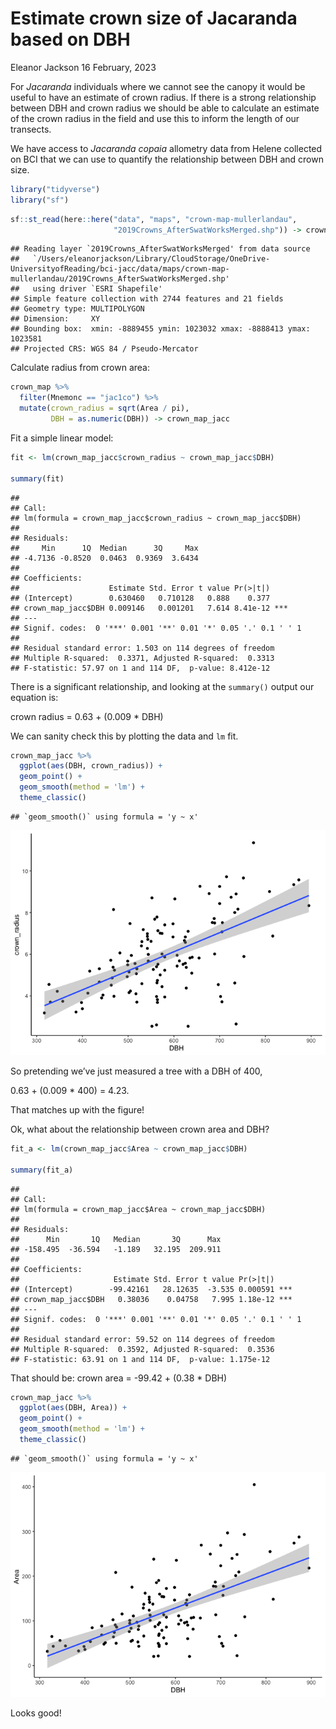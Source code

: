 Estimate crown size of Jacaranda based on DBH
================
Eleanor Jackson
16 February, 2023

For *Jacaranda* individuals where we cannot see the canopy it would be
useful to have an estimate of crown radius. If there is a strong
relationship between DBH and crown radius we should be able to calculate
an estimate of the crown radius in the field and use this to inform the
length of our transects.

We have access to *Jacaranda copaia* allometry data from Helene
collected on BCI that we can use to quantify the relationship between
DBH and crown size.

``` r
library("tidyverse")
library("sf")
```

``` r
sf::st_read(here::here("data", "maps", "crown-map-mullerlandau",
                       "2019Crowns_AfterSwatWorksMerged.shp")) -> crown_map
```

    ## Reading layer `2019Crowns_AfterSwatWorksMerged' from data source 
    ##   `/Users/eleanorjackson/Library/CloudStorage/OneDrive-UniversityofReading/bci-jacc/data/maps/crown-map-mullerlandau/2019Crowns_AfterSwatWorksMerged.shp' 
    ##   using driver `ESRI Shapefile'
    ## Simple feature collection with 2744 features and 21 fields
    ## Geometry type: MULTIPOLYGON
    ## Dimension:     XY
    ## Bounding box:  xmin: -8889455 ymin: 1023032 xmax: -8888413 ymax: 1023581
    ## Projected CRS: WGS 84 / Pseudo-Mercator

Calculate radius from crown area:

``` r
crown_map %>%
  filter(Mnemonc == "jac1co") %>%
  mutate(crown_radius = sqrt(Area / pi),
         DBH = as.numeric(DBH)) -> crown_map_jacc
```

Fit a simple linear model:

``` r
fit <- lm(crown_map_jacc$crown_radius ~ crown_map_jacc$DBH)

summary(fit)
```

    ## 
    ## Call:
    ## lm(formula = crown_map_jacc$crown_radius ~ crown_map_jacc$DBH)
    ## 
    ## Residuals:
    ##     Min      1Q  Median      3Q     Max 
    ## -4.7136 -0.8520  0.0463  0.9369  3.6434 
    ## 
    ## Coefficients:
    ##                    Estimate Std. Error t value Pr(>|t|)    
    ## (Intercept)        0.630460   0.710128   0.888    0.377    
    ## crown_map_jacc$DBH 0.009146   0.001201   7.614 8.41e-12 ***
    ## ---
    ## Signif. codes:  0 '***' 0.001 '**' 0.01 '*' 0.05 '.' 0.1 ' ' 1
    ## 
    ## Residual standard error: 1.503 on 114 degrees of freedom
    ## Multiple R-squared:  0.3371, Adjusted R-squared:  0.3313 
    ## F-statistic: 57.97 on 1 and 114 DF,  p-value: 8.412e-12

There is a significant relationship, and looking at the `summary()`
output our equation is:

crown radius = 0.63 + (0.009 \* DBH)

We can sanity check this by plotting the data and `lm` fit.

``` r
crown_map_jacc %>%
  ggplot(aes(DBH, crown_radius)) +
  geom_point() +
  geom_smooth(method = 'lm') +
  theme_classic()
```

    ## `geom_smooth()` using formula = 'y ~ x'

![](figures/2022-10-11_estimate-crown/unnamed-chunk-4-1.png)<!-- -->

So pretending we’ve just measured a tree with a DBH of 400,

0.63 + (0.009 \* 400) = 4.23.

That matches up with the figure!

Ok, what about the relationship between crown area and DBH?

``` r
fit_a <- lm(crown_map_jacc$Area ~ crown_map_jacc$DBH)

summary(fit_a)
```

    ## 
    ## Call:
    ## lm(formula = crown_map_jacc$Area ~ crown_map_jacc$DBH)
    ## 
    ## Residuals:
    ##      Min       1Q   Median       3Q      Max 
    ## -158.495  -36.594   -1.189   32.195  209.911 
    ## 
    ## Coefficients:
    ##                     Estimate Std. Error t value Pr(>|t|)    
    ## (Intercept)        -99.42161   28.12635  -3.535 0.000591 ***
    ## crown_map_jacc$DBH   0.38036    0.04758   7.995 1.18e-12 ***
    ## ---
    ## Signif. codes:  0 '***' 0.001 '**' 0.01 '*' 0.05 '.' 0.1 ' ' 1
    ## 
    ## Residual standard error: 59.52 on 114 degrees of freedom
    ## Multiple R-squared:  0.3592, Adjusted R-squared:  0.3536 
    ## F-statistic: 63.91 on 1 and 114 DF,  p-value: 1.175e-12

That should be: crown area = -99.42 + (0.38 \* DBH)

``` r
crown_map_jacc %>%
  ggplot(aes(DBH, Area)) +
  geom_point() +
  geom_smooth(method = 'lm') +
  theme_classic()
```

    ## `geom_smooth()` using formula = 'y ~ x'

![](figures/2022-10-11_estimate-crown/unnamed-chunk-6-1.png)<!-- -->

Looks good!
